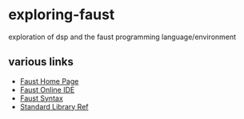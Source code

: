 # exploring-faust
exploration of dsp and the faust programming language/environment

## various links
* [Faust Home Page](https://faustdoc.grame.fr/)
* [Faust Online IDE](https://faustide.grame.fr/)
* [Faust Syntax](https://faustdoc.grame.fr/manual/syntax/)
* [Standard Library Ref](https://faustlibraries.grame.fr/organization/)
